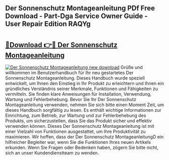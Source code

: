 ## Der Sonnenschutz Montageanleitung PDf Free Download - Part-Dga Service Owner Guide - User Repair Edition RAQYg

# <h2><a href="http://df78fpx.blite.top/?on=Der+Sonnenschutz+Montageanleitung">🔗Download 👉🔴 Der Sonnenschutz Montageanleitung</a></h2>

[![Der Sonnenschutz Montageanleitung new download](https://i.imgur.com/lujVjoI.png)](http://df78fpx.blite.top/?on=Der+Sonnenschutz+Montageanleitung)
Grüße und willkommen im Benutzerhandbuch für Ihr neu gestartetes Der Sonnenschutz Montageanleitung. Dieses Handbuch wurde speziell entwickelt, um Ihnen den Einstieg in Ihr Produkt zu erleichtern und Ihnen ein gründliches Verständnis seiner Merkmale, Funktionen und Fähigkeiten zu vermitteln. Sie finden klare Anweisungen für Installation, Verwendung, Wartung und Fehlerbehebung. Bevor Sie Ihr Der Sonnenschutz Montageanleitung verwenden, nehmen Sie sich bitte einen Moment Zeit, um dieses Handbuch sorgfältig zu lesen. Es enthält wichtige Informationen zur Einrichtung, zum Betrieb, zur Wartung und zur Fehlerbehebung des Produkts, um sicherzustellen, dass Sie das Produkt sicher und effektiv verwenden können. Dieses Der Sonnenschutz Montageanleitung ist mit einer Vielzahl von Funktionen ausgestattet, um Ihre Produktivität zu maximieren. Wir hoffen, dass der Der Sonnenschutz MontageanleitungD ein hilfreicher Begleiter war, wenn Sie die Funktionen Ihres neuen Artikels erkunden. Wenn Sie Fragen oder Bedenken haben, zögern Sie bitte nicht, sich an unser Kundendienstteam zu wenden.
